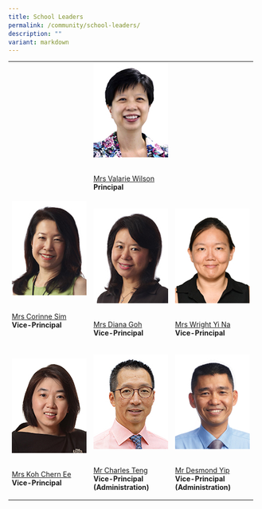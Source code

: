 ```yaml
---
title: School Leaders
permalink: /community/school-leaders/
description: ""
variant: markdown
---
```

<table><tbody><tr><td rowspan="1" colspan="1"><p></p></td><td rowspan="1" colspan="1"><div class="isomer-image-wrapper"><img style="width: 100%" height="190" width="150" alt="" src="/images/Common/sl-vwilson.jpg"></div><p><br><a href="mailto:Valarie_koh@schools.gov.sg" rel="noopener noreferrer nofollow" target="_blank">Mrs Valarie Wilson</a><br><strong>Principal</strong></p><p></p></td><td rowspan="1" colspan="1"><p></p></td></tr><tr><td rowspan="1" colspan="1"><div class="isomer-image-wrapper"><img style="width: 100%" height="190" width="150" alt="" src="/images/Common/sl-csim.jpg"></div><p><br><a href="mailto:Corinne_SIM@schools.gov.sg" rel="noopener noreferrer nofollow" target="_blank">Mrs Corinne Sim</a><br><strong>Vice-Principal</strong></p><p><br></p></td><td rowspan="1" colspan="1"><div class="isomer-image-wrapper"><img style="width: 100%" height="190" width="150" alt="" src="/images/Common/sl-dgoh.jpg"></div><p><br><a href="mailto:Diana_TAN@schools.gov.sg" rel="noopener noreferrer nofollow" target="_blank">Mrs Diana Goh</a><br><strong>Vice-Principal</strong></p><p></p></td><td rowspan="1" colspan="1"><div class="isomer-image-wrapper"><img style="width: 100%" height="auto" width="100%" alt="" src="/images/Common/sl_wyn.jpg"></div><p><br><a href="mailto:Chng_Yi_Na@schools.gov.sg" rel="noopener noreferrer nofollow" target="_blank">Mrs Wright Yi Na</a><br><strong>Vice-Principal</strong></p><p></p></td></tr><tr><td rowspan="1" colspan="1"><div class="isomer-image-wrapper"><img style="width: 100%" height="190" width="150" alt="" src="/images/Common/sl-kohce.jpg"></div><p><br><a href="mailto:YEOW_Chern_Ee@schools.gov.sg" rel="noopener noreferrer nofollow" target="_blank">Mrs Koh Chern Ee</a><br><strong>Vice-Principal</strong></p><p></p></td><td rowspan="1" colspan="1"><div class="isomer-image-wrapper"><img style="width: 100%" height="190" width="150" alt="" src="/images/Common/sl-cteng.jpg"></div><p><br><a href="mailto:teng_tat_meng_charles@schools.gov.sg" rel="noopener noreferrer nofollow" target="_blank">Mr Charles Teng</a><br><strong>Vice-Principal <br>(Administration)</strong></p><p></p></td><td rowspan="1" colspan="1"><div class="isomer-image-wrapper"><img style="width: 100%" height="190" width="150" alt="" src="/images/Common/sl-dyip1.jpg"></div><p><br><a href="mailto:yip_wai_choong@schools.gov.sg" rel="noopener noreferrer nofollow" target="_blank">Mr Desmond Yip</a><br><strong>Vice-Principal <br>(Administration)</strong></p></td></tr></tbody></table><p>&nbsp;</p>
